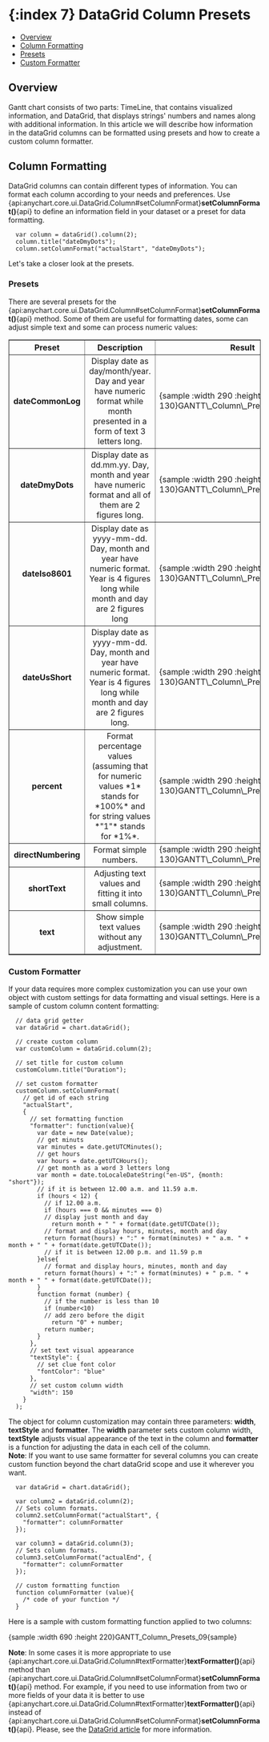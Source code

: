 {:index 7}
DataGrid Column Presets
===========

* [Overview](#overview)
* [Column Formatting](#column_formatting)
 * [Presets](#presets)
 * [Custom Formatter](#custom_formatter)

## Overview

Gantt chart consists of two parts: TimeLine, that contains visualized information, and DataGrid, that displays strings' numbers and names along with additional information. In this article we will describe how information in the dataGrid columns can be formatted using presets and how to create a custom column formatter.

## Column Formatting

DataGrid columns can contain different types of information. You can format each column according to your needs and preferences. Use {api:anychart.core.ui.DataGrid.Column#setColumnFormat}**setColumnFormat()**{api} to define an information field in your dataset or a preset for data formatting.

```
  var column = dataGrid().column(2);
  column.title("dateDmyDots");
  column.setColumnFormat("actualStart", "dateDmyDots");
```

Let's take a closer look at the presets.

### Presets

There are several presets for the {api:anychart.core.ui.DataGrid.Column#setColumnFormat}**setColumnFormat()**{api} method. Some of them are useful for formatting dates, some can adjust simple text and some can process numeric values:

<table border="1" class="dtTABLE">
<tbody>
<tr>
<th width="100" style="vertical-align: middle; text-align: center;"><b>Preset</b></th>
<th width="260" style="vertical-align: middle; text-align: center;"><b>Description</b></th>
<th style="vertical-align: middle; text-align: center;"><b>Result</b></th>
</tr>
<tr>
<td style="vertical-align: middle; text-align: center;"><b>dateCommonLog</b></td>
<td style="vertical-align: middle; text-align: center;">Display date as day/month/year. Day and year have numeric format while month presented in a form of text 3 letters long.</td>
<td style="padding-top: 0;">{sample :width 290 :height 130}GANTT\_Column\_Presets\_01{sample}</td>
</tr>
<tr>
<td style="vertical-align: middle; text-align: center;"><b>dateDmyDots</b></td>
<td style="vertical-align: middle; text-align: center;">Display date as dd.mm.yy. Day, month and year have numeric format and all of them are 2 figures long.</td>
<td style="padding-top: 0;">{sample :width 290 :height 130}GANTT\_Column\_Presets\_02{sample}</td>
</tr>
<tr>
<td style="vertical-align: middle; text-align: center;"><b>dateIso8601</b></td>
<td style="vertical-align: middle; text-align: center;">Display date as yyyy-mm-dd. Day, month and year have numeric format. Year is 4 figures long while month and day are 2 figures long</td>
<td style="padding-top: 0;">{sample :width 290 :height 130}GANTT\_Column\_Presets\_03{sample}</td>
</tr>
<tr>
<td style="vertical-align: middle; text-align: center;"><b>dateUsShort</b></td>
<td style="vertical-align: middle; text-align: center;">Display date as yyyy-mm-dd. Day, month and year have numeric format. Year is 4 figures long while month and day are 2 figures long.</td>
<td style="padding-top: 0;">{sample :width 290 :height 130}GANTT\_Column\_Presets\_04{sample}</td>
</tr>
<tr>
<td style="vertical-align: middle; text-align: center;"><b>percent</b></td>
<td style="vertical-align: middle; text-align: center;">Format percentage values (assuming that for numeric values *1* stands for *100%* and for string values *"1"* stands for *1%*.</td>
<td style="padding-top: 0;">{sample :width 290 :height 130}GANTT\_Column\_Presets\_05{sample}</td>
</tr>
<tr>
<td style="vertical-align: middle; text-align: center;"><b>directNumbering</b></td>
<td style="vertical-align: middle; text-align: center;">Format simple numbers.</td>
<td style="padding-top: 0;">{sample :width 290 :height 130}GANTT\_Column\_Presets\_06{sample}</td>
</tr>
<tr>
<td style="vertical-align: middle; text-align: center;"><b>shortText</b></td>
<td style="vertical-align: middle; text-align: center;">Adjusting text values and fitting it into small columns.</td>
<td style="padding-top: 0;">{sample :width 290 :height 130}GANTT\_Column\_Presets\_07{sample}</td>
</tr>
<tr>
<td style="vertical-align: middle; text-align: center;"><b>text</b></td>
<td style="vertical-align: middle; text-align: center;">Show simple text values without any adjustment.</td>
<td style="padding-top: 0;">{sample :width 290 :height 130}GANTT\_Column\_Presets\_08{sample}</td>
</tr>
</tbody>
</table>

### Custom Formatter

If your data requires more complex customization you can use your own object with custom settings for data formatting and visual settings. Here is a sample of custom column content formatting: 

```
  // data grid getter
  var dataGrid = chart.dataGrid();

  // create custom column
  var customColumn = dataGrid.column(2);

  // set title for custom column
  customColumn.title("Duration");

  // set custom formatter
  customColumn.setColumnFormat(
    // get id of each string
    "actualStart", 
    {
      // set formatting function
      "formatter": function(value){
        var date = new Date(value);
        // get minuts
        var minutes = date.getUTCMinutes();
        // get hours
        var hours = date.getUTCHours();
        // get month as a word 3 letters long
        var month = date.toLocaleDateString("en-US", {month: "short"});
        // if it is between 12.00 a.m. and 11.59 a.m.
        if (hours < 12) {
          // if 12.00 a.m.
          if (hours === 0 && minutes === 0)
          // display just month and day
            return month + " " + format(date.getUTCDate());
          // format and display hours, minutes, month and day
          return format(hours) + ":" + format(minutes) + " a.m. " + month + " " + format(date.getUTCDate());
          // if it is between 12.00 p.m. and 11.59 p.m
        }else{
          // format and display hours, minutes, month and day
          return format(hours) + ":" + format(minutes) + " p.m. " + month + " " + format(date.getUTCDate());
        }
        function format (number) {
          // if the number is less than 10
          if (number<10)
          // add zero before the digit
            return "0" + number;
          return number;
        }
      },
      // set text visual appearance
      "textStyle": {
        // set clue font color
        "fontColor": "blue"
      },
      // set custom column width
      "width": 150
    }
  );
```

The object for column customization may contain three parameters: **width**, **textStyle** and **formatter**. The **width** parameter sets custom column width, **textStyle** adjusts visual appearance of the text in the column and **formatter** is a function for adjusting the data in each cell of the column.  
**Note**: If you want to use same formatter for several columns you can create custom function beyond the chart dataGrid scope and use it wherever you want.

```
  var dataGrid = chart.dataGrid();
  
  var column2 = dataGrid.column(2);
  // Sets column formats.
  column2.setColumnFormat("actualStart", {
    "formatter": columnFormatter
  });
  
  var column3 = dataGrid.column(3);
  // Sets column formats.
  column3.setColumnFormat("actualEnd", {
    "formatter": columnFormatter
  });
  
  // custom formatting function
  function columnFormatter (value){
    /* code of your function */
  }
```

Here is a sample with custom formatting function applied to two columns:

{sample :width 690 :height 220}GANTT\_Column\_Presets\_09{sample}

**Note**: In some cases it is more appropriate to use {api:anychart.core.ui.DataGrid.Column#textFormatter}**textFormatter()**{api} method than {api:anychart.core.ui.DataGrid.Column#setColumnFormat}**setColumnFormat()**{api} method. For example, if you need to use information from two or more fields of your data it is better to use {api:anychart.core.ui.DataGrid.Column#textFormatter}**textFormatter()**{api} instead of {api:anychart.core.ui.DataGrid.Column#setColumnFormat}**setColumnFormat()**{api}. Please, see the [DataGrid article](./DataGrid#inner_content) for more information.
